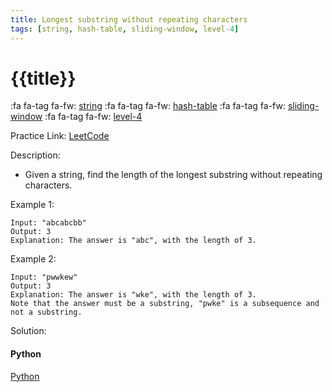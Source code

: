 ```yaml
---
title: Longest substring without repeating characters
tags: [string, hash-table, sliding-window, level-4]
---
```


# {{title}}

:fa fa-tag fa-fw: [string]({{tagspath}}/string)
:fa fa-tag fa-fw: [hash-table]({{tagspath}}/hash-table)
:fa fa-tag fa-fw: [sliding-window]({{tagspath}}/sliding-window)
:fa fa-tag fa-fw: [level-4]({{tagspath}}/level-4)

Practice Link: [LeetCode](https://leetcode.com/problems/longest-substring-without-repeating-characters/)

Description:

- Given a string, find the length of the longest substring without repeating characters.

Example 1:

```text
Input: "abcabcbb"
Output: 3
Explanation: The answer is "abc", with the length of 3.
```

Example 2:

```text
Input: "pwwkew"
Output: 3
Explanation: The answer is "wke", with the length of 3.
Note that the answer must be a substring, "pwke" is a subsequence and not a substring.
```

Solution:

<!-- tabs:start -->
#### **Python**

[Python](../pycode/string/longest-substring-without-repeating-characters.py ':include :type=code')
<!-- tabs:end -->
